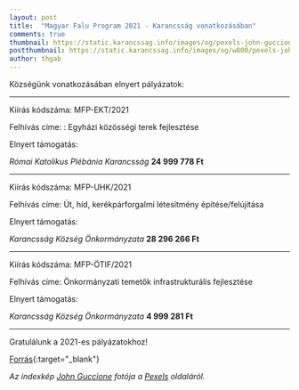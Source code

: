 ```yaml
---
layout: post
title:  "Magyar Falu Program 2021 - Karancsság vonatkozásában"
comments: true
thumbnail: https://static.karancssag.info/images/og/pexels-john-guccione-wwwadvergroupcom-3483098.jpg
postthumbnail: https://static.karancssag.info/images/og/w800/pexels-john-guccione-wwwadvergroupcom-3483098.jpg
author: thgab
---
```


Községünk vonatkozásában elnyert pályázatok:

<!--more-->

---

Kiírás kódszáma: MFP-EKT/2021

Felhívás címe: : Egyházi közösségi terek fejlesztése

Elnyert támogatás:

_Római Katolikus Plébánia Karancsság_ **24&nbsp;999&nbsp;778&nbsp;Ft**

---

Kiírás kódszáma: MFP-UHK/2021

Felhívás címe: Út, híd, kerékpárforgalmi létesítmény építése/felújítása

Elnyert támogatás:

_Karancsság Község Önkormányzata_ **28&nbsp;296&nbsp;266&nbsp;Ft**

---

Kiírás kódszáma: MFP-ÖTIF/2021

Felhívás címe: Önkormányzati temetők infrastrukturális fejlesztése

Elnyert támogatás:

_Karancsság Község Önkormányzata_ **4&nbsp;999&nbsp;281&nbsp;Ft**

---

Gratulálunk a 2021-es pályázatokhoz!

[Forrás][1]{:target="_blank"}

_Az indexkép [John Guccione](https://www.pexels.com/hu-hu/@john-guccione-www-advergroup-com-1874301?utm_content=attributionCopyText&amp;utm_medium=referral&amp;utm_source=pexels) fotója a [Pexels](https://www.pexels.com/hu-hu/@john-guccione-www-advergroup-com-1874301?utm_content=attributionCopyText&amp;utm_medium=referral&amp;utm_source=pexels) oldaláról._


[1]:https://kormany.hu/miniszterelnokseg/magyar-falu-program-2021